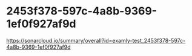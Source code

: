 # 2453f378-597c-4a8b-9369-1ef0f927af9d
https://sonarcloud.io/summary/overall?id=examly-test_2453f378-597c-4a8b-9369-1ef0f927af9d
